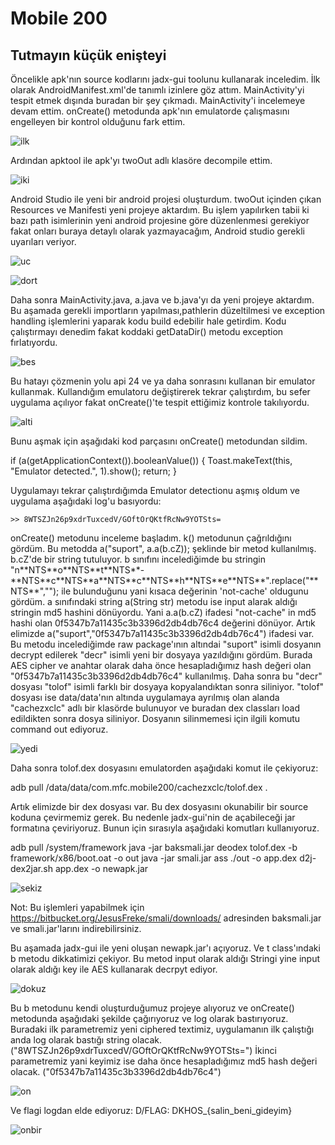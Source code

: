 # Mobile 200

## Tutmayın küçük enişteyi

Öncelikle apk'nın source kodlarını jadx-gui toolunu kullanarak inceledim. İlk olarak AndroidManifest.xml'de tanımlı izinlere göz attım. MainActivity'yi tespit etmek dışında buradan bir şey çıkmadı.
MainActivity'i incelemeye devam ettim. onCreate() metodunda apk'nın emulatorde çalışmasını engelleyen bir kontrol olduğunu fark ettim.

![ilk](https://github.com/csmali/hackedemedikki-CTF/blob/master/DKHOS/mobile/mobile200/1.png "ilk")

Ardından apktool ile apk'yı twoOut adlı klasöre decompile ettim.

![iki](https://github.com/csmali/hackedemedikki-CTF/blob/master/DKHOS/mobile/mobile200/2.png "iki")

Android Studio ile yeni bir android projesi oluşturdum. twoOut içinden çıkan Resources ve Manifesti yeni projeye aktardım. Bu işlem yapılırken tabii ki bazı path isimlerinin yeni android projesine göre düzenlenmesi gerekiyor fakat onları buraya detaylı olarak yazmayacağım, Android studio gerekli uyarıları veriyor.

![uc](https://github.com/csmali/hackedemedikki-CTF/blob/master/DKHOS/mobile/mobile200/3.png "uc")

![dort](https://github.com/csmali/hackedemedikki-CTF/blob/master/DKHOS/mobile/mobile200/4.png "dort")

Daha sonra MainActivity.java, a.java ve b.java'yı da yeni projeye aktardım. Bu aşamada gerekli importların yapılması,pathlerin düzeltilmesi ve exception handling işlemlerini yaparak kodu build edebilir hale getirdim. Kodu çalıştırmayı denedim fakat koddaki getDataDir() metodu exception fırlatıyordu.

![bes](https://github.com/csmali/hackedemedikki-CTF/blob/master/DKHOS/mobile/mobile200/5.png "bes")

Bu hatayı çözmenin yolu api 24 ve ya daha sonrasını kullanan bir emulator kullanmak. Kullandığım emulatoru değiştirerek tekrar çalıştırdım, bu sefer uygulama açılıyor fakat onCreate()'te tespit ettiğimiz kontrole takılıyordu.

![alti](https://github.com/csmali/hackedemedikki-CTF/blob/master/DKHOS/mobile/mobile200/6.png "alti")

Bunu aşmak için aşağıdaki kod parçasını onCreate() metodundan sildim.
 
 if (a(getApplicationContext()).booleanValue()) {
            Toast.makeText(this, "Emulator detected.", 1).show();
            return;
 }

Uygulamayı tekrar çalıştırdığımda Emulator detectionu aşmış oldum ve uygulama aşağıdaki log'u basıyordu:

	>> 8WTSZJn26p9xdrTuxcedV/GOftOrQKtfRcNw9YOTSts=

onCreate() metodunu inceleme başladım. k() metodunun çağrıldığını gördüm. Bu metodda a("suport", a.a(b.cZ)); şeklinde bir metod kullanılmış. b.cZ'de bir string tutuluyor.
b sınıfını incelediğimde bu stringin "n\*\*NTS\*\*o\*\*NTS\*\*t\*\*NTS\*\*-\*\*NTS\*\*c\*\*NTS\*\*a\*\*NTS\*\*c\*\*NTS\*\*h\*\*NTS\*\*e\*\*NTS\*\*".replace("\*\*NTS\*\*",""); ile bulunduğunu yani kısaca değerinin 'not-cache' oldugunu gördüm.
a sınıfındaki string a(String str) metodu ise input alarak aldığı stringin md5 hashini dönüyordu. Yani a.a(b.cZ) ifadesi "not-cache" in md5 hashi olan 0f5347b7a11435c3b3396d2db4db76c4 değerini dönüyor.
Artık elimizde a("suport","0f5347b7a11435c3b3396d2db4db76c4") ifadesi var. Bu metodu incelediğimde raw package'ının altındai "suport" isimli dosyanın decrypt edilerek "decr" isimli yeni bir dosyaya yazıldığını gördüm. Burada AES cipher ve anahtar olarak daha önce hesapladığımız hash değeri olan "0f5347b7a11435c3b3396d2db4db76c4" kullanılmış. Daha sonra bu "decr" dosyası "tolof" isimli farklı bir dosyaya kopyalandıktan sonra siliniyor. "tolof" dosyası ise data/data'nın altında uygulamaya ayrılmış olan alanda "cachezxclc" adlı bir klasörde bulunuyor ve buradan dex classları load edildikten sonra dosya siliniyor. Dosyanın silinmemesi için ilgili komutu command out ediyoruz.


![yedi](https://github.com/csmali/hackedemedikki-CTF/blob/master/DKHOS/mobile/mobile200/7.png "yedi")

Daha sonra tolof.dex dosyasını emulatorden aşağıdaki komut ile çekiyoruz:

adb pull /data/data/com.mfc.mobile200/cachezxclc/tolof.dex .

Artık elimizde bir dex dosyası var. Bu dex dosyasını okunabilir bir source koduna çevirmemiz gerek. Bu nedenle jadx-gui'nin de açabileceği jar formatına çeviriyoruz. Bunun için sırasıyla aşağıdaki komutları kullanıyoruz.

adb pull /system/framework
java -jar baksmali.jar deodex tolof.dex -b framework/x86/boot.oat -o out
java -jar smali.jar ass ./out -o app.dex
d2j-dex2jar.sh app.dex -o newapk.jar

![sekiz](https://github.com/csmali/hackedemedikki-CTF/blob/master/DKHOS/mobile/mobile200/8.png "sekiz")

Not: Bu işlemleri yapabilmek için https://bitbucket.org/JesusFreke/smali/downloads/ adresinden baksmali.jar ve smali.jar'larını indirebilirsiniz.

Bu aşamada jadx-gui ile yeni oluşan newapk.jar'ı açıyoruz. Ve t class'ındaki b metodu dikkatimizi çekiyor. Bu metod input olarak aldığı Stringi yine input olarak aldığı key ile AES kullanarak decrpyt ediyor. 

![dokuz](https://github.com/csmali/hackedemedikki-CTF/blob/master/DKHOS/mobile/mobile200/9.png "dokuz")

Bu b metodunu kendi oluşturduğumuz projeye alıyoruz ve onCreate() metodunda aşağıdaki şekilde çağırıyoruz ve log olarak bastırıyoruz.
Buradaki ilk parametremiz yeni ciphered textimiz, uygulamanın ilk çalıştığı anda log olarak bastığı string olacak. ("8WTSZJn26p9xdrTuxcedV/GOftOrQKtfRcNw9YOTSts=")
İkinci parametremiz yani keyimiz ise daha önce hesapladığımız md5 hash değeri olacak. ("0f5347b7a11435c3b3396d2db4db76c4")

![on](https://github.com/csmali/hackedemedikki-CTF/blob/master/DKHOS/mobile/mobile200/10.png "on")

Ve flagi logdan elde ediyoruz: D/FLAG: DKHOS_{salin_beni_gideyim}

![onbir](https://github.com/csmali/hackedemedikki-CTF/blob/master/DKHOS/mobile/mobile200/11.png "onbir")



